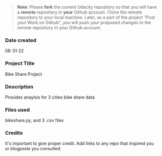 >**Note**: Please **fork** the current Udacity repository so that you will have a **remote** repository in **your** Github account. Clone the remote repository to your local machine. Later, as a part of the project "Post your Work on Github", you will push your proposed changes to the remote repository in your Github account.

### Date created
08-31-22

### Project Title
Bike Share Project

### Description
Provides anaylsis for 3 cities bike share data

### Files used
bikeshare.py, and 3 .csv files

### Credits
It's important to give proper credit. Add links to any repo that inspired you or blogposts you consulted.

